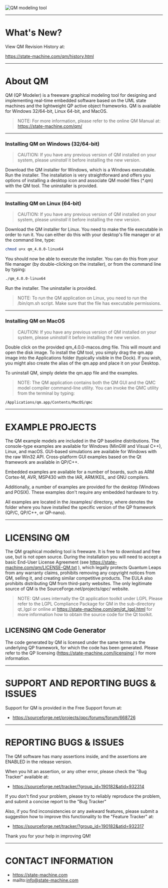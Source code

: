 ![QM modeling tool](https://state-machine.com/img/qm_banner.jpg)

---------------------------------------------------------------------------
# What's New?
View QM Revision History at: 

https://state-machine.com/qm/history.html


---------------------------------------------------------------------------
# About QM
QM (QP Modeler) is a freeware graphical modeling tool for designing and
implementing real-time embedded software based on the UML state machines
and the lightweight QP active object frameworks. QM is available for
Windows 32/64-bit, Linux 64-bit, and MacOS.

> NOTE: For more information, please refer to the online QM Manual at:
https://state-machine.com/qm/

---------------------------------------------------------------------------
### Installing QM on Windows (32/64-bit)

> CAUTION: If you have any previous version of QM installed on your
system, please *uninstall* it before installing the new version.

Download the QM installer for Windows, which is a Windows executable.
Run the installer. The installation is very straightforward and offers
you options of installing a desktop icon and associate QM model files
(*.qm) with the QM tool. The uninstaller is provided.

---------------------------------------------------------------------------
### Installing QM on Linux (64-bit)

> CAUTION: If you have any previous version of QM installed on your
system, please *uninstall* it before installing the new version.

Download the QM installer for Linux. You need to make the file
executable in order to run it. You can either do this  with your
desktop's file manager or at the command line, type:

```sh
chmod u+x qm_4.0.0-linux64
```

You should now be able to execute the installer. You can do this from
your file manager (by double-clicking on the installer), or from the
command line by typing:

```sh
./qm_4.0.0-linux64
```

Run the installer. The uninstaller is provided.

> NOTE: To run the QM application on Linux, you need to run the <qm
installation dir>/bin/qm.sh script. Make sure that the file has
executable permissions.


---------------------------------------------------------------------------
### Installing QM on MacOS

> CAUTION: If you have any previous version of QM installed on your
system, please *uninstall* it before installing the new version.

Double click on the provided qm_4.0.0-macos.dmg file. This will mount
and open the disk image. To install the QM tool, you simply drag the
qm.app image into the Applications folder (typically visible in the
Dock). If you wish, you might also create the alias of the qm.app and
place it on your Desktop.

To uninstall QM, simply delete the qm.app file and the examples.

> NOTE: The QM application contains both the QM GUI and the QMC model
compiler command-line utility. You can invoke the QMC utility from the
terminal by typing:

```sh
/Applications/qm.app/Contents/MacOS/qmc
```

---------------------------------------------------------------------------
# EXAMPLE PROJECTS
The QM example models are included in the QP baseline distributions. The
console-type examples are available for Windows (MinGW and Visual C++),
Linux, and macOS. GUI-based simulations are available for Windows with the
raw Win32 API. Cross-platform GUI examples based on the Qt framework are
available in QP/C++.

Embedded examples are available for a number of boards, such as ARM
Cortex-M, AVR, MSP430 with the IAR, ARM/KEIL, and GNU compilers.

Additionally, a number of examples are provided for the desktop (Windows
and POSIX). These examples don't require any embedded hardware to try.

All examples are located in the <qp>/examples/ directory, where <qp>
denotes the folder where you have installed the specific version of the
QP framework (QP/C, QP/C++, or QP-nano).


---------------------------------------------------------------------------
# LICENSING QM
The QM graphical modeling tool is freeware. It is free to download and
free use, but is not open source. During the installation you will need
to accept a basic End-User License Agreement (see
https://state-machine.com/qm/LICENSE-QM.txt ), which legally protects
Quantum Leaps from any warranty claims, prohibits removing any copyright
notices from QM, selling it, and creating similar competitive products.
The EULA also prohibits distributing QM from third-party websites. The
only legitimate source of QM is the SourceForge.net/projects/qpc/ website.

> NOTE: QM uses internally the Qt application toolkit under LGPL
Please refer to the LGPL Compliance Package for QM in the sub-directory
qt_lgpl or online at https://state-machine.com/qm/qt_lgpl.html for
more information how to obtain the source code for the Qt toolkit.


## LICENSING QM Code Generator
The code generated by QM is licensed under the same terms as the
underlying QP framework, for which the code has been generated. Please
refer to the QP licensing (https://state-machine.com/licensing/ ) for
more information.


---------------------------------------------------------------------------
# SUPPORT AND REPORTING BUGS & ISSUES
Support for QM is provided in the Free Support forum at:

- https://sourceforge.net/projects/qpc/forums/forum/668726


---------------------------------------------------------------------------
# REPORTING BUGS & ISSUES
The QM software has many assertions inside, and the assertions are
ENABLED in the release version.

When you hit an assertion, or any other error, please check the "Bug
Tracker" available at:

- https://sourceforge.net/tracker/?group_id=190182&atid=932314

If you don't find your problem, please try to reliably reproduce the
problem, and submit a concise report to the "Bug Tracker"

Also, if you find inconsistencies or any awkward features, please submit
a suggestion how to improve this functionality to the "Feature Tracker" at:

- https://sourceforge.net/tracker/?group_id=190182&atid=932317

Thank you for your help in improving QM!


---------------------------------------------------------------------------
# CONTACT INFORMATION
- https://state-machine.com
- mailto:info@state-machine.com
